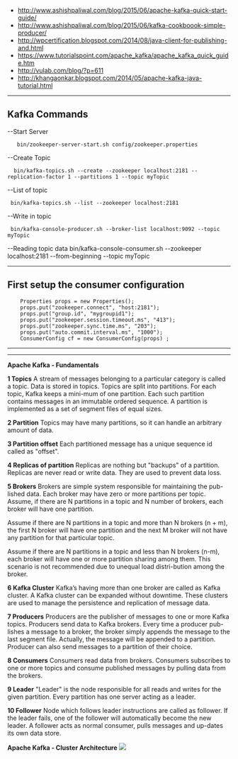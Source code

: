 * http://www.ashishpaliwal.com/blog/2015/06/apache-kafka-quick-start-guide/
* http://www.ashishpaliwal.com/blog/2015/06/kafka-cookboook-simple-producer/
* http://wpcertification.blogspot.com/2014/08/java-client-for-publishing-and.html
* https://www.tutorialspoint.com/apache_kafka/apache_kafka_quick_guide.htm
* http://vulab.com/blog/?p=611
* http://khangaonkar.blogspot.com/2014/05/apache-kafka-java-tutorial.html

-----------------------------------------------------------------------------------------------------------------------
Kafka Commands 
-----------------------------------------------------------------------------------------------------------------------
--Start Server

       bin/zookeeper-server-start.sh config/zookeeper.properties

--Create Topic

      bin/kafka-topics.sh --create --zookeeper localhost:2181 --replication-factor 1 --partitions 1 --topic myTopic

--List of topic

     bin/kafka-topics.sh --list --zookeeper localhost:2181

--Write in topic

     bin/kafka-console-producer.sh --broker-list localhost:9092 --topic myTopic

--Reading topic data
bin/kafka-console-consumer.sh --zookeeper localhost:2181 --from-beginning --topic myTopic


-----------------------------------------------------------------------------------------------------------------------
 First setup the consumer configuration
-----------------------------------------------------------------------------------------------------------------------


        Properties props = new Properties();
        props.put("zookeeper.connect", "host:2181");
        props.put("group.id", "mygroupid1");
        props.put("zookeeper.session.timeout.ms", "413");
        props.put("zookeeper.sync.time.ms", "203");
        props.put("auto.commit.interval.ms", "1000");
        ConsumerConfig cf = new ConsumerConfig(props) ;
-----------------------------------------------------------------------------------------------------------------------
-----------------------------------------------------------------------------------------------------------------------

**Apache Kafka - Fundamentals**

**1 Topics**
A stream of messages belonging to a particular category is called a topic. Data is stored in topics.
Topics are split into partitions. For each topic, Kafka keeps a mini-mum of one partition. Each such partition contains messages in an immutable ordered sequence. A partition is implemented as a set of segment files of equal sizes.

**2 Partition**
Topics may have many partitions, so it can handle an arbitrary amount of data.

**3 Partition offset**
Each partitioned message has a unique sequence id called as "offset".

**4 Replicas of partition**
Replicas are nothing but "backups" of a partition. Replicas are never read or write data. They are used to prevent data loss.

**5 Brokers**
Brokers are simple system responsible for maintaining the pub-lished data. Each broker may have zero or more partitions per topic. Assume, if there are N partitions in a topic and N number of brokers, each broker will have one partition.

Assume if there are N partitions in a topic and more than N brokers (n + m), the first N broker will have one partition and the next M broker will not have any partition for that particular topic.

Assume if there are N partitions in a topic and less than N brokers (n-m), each broker will have one or more partition sharing among them. This scenario is not recommended due to unequal load distri-bution among the broker.

**6 Kafka Cluster**
Kafka’s having more than one broker are called as Kafka cluster. A Kafka cluster can be expanded without downtime. These clusters are used to manage the persistence and replication of message data.

**7 Producers**
Producers are the publisher of messages to one or more Kafka topics. Producers send data to Kafka brokers. Every time a producer pub-lishes a message to a broker, the broker simply appends the message to the last segment file. Actually, the message will be appended to a partition. Producer can also send messages to a partition of their choice.

**8 Consumers**
Consumers read data from brokers. Consumers subscribes to one or more topics and consume published messages by pulling data from the brokers.

**9 Leader**
"Leader" is the node responsible for all reads and writes for the given partition. Every partition has one server acting as a leader.

**10 Follower**
Node which follows leader instructions are called as follower. If the leader fails, one of the follower will automatically become the new leader. A follower acts as normal consumer, pulls messages and up-dates its own data store.


**Apache Kafka - Cluster Architecture**
![](https://www.tutorialspoint.com/apache_kafka/images/cluster_architecture.jpg)